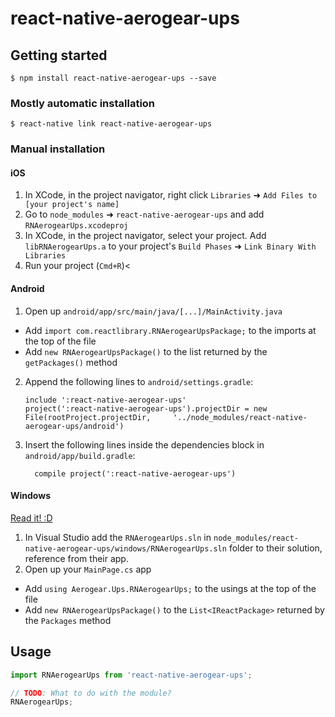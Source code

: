 
# react-native-aerogear-ups

## Getting started

`$ npm install react-native-aerogear-ups --save`

### Mostly automatic installation

`$ react-native link react-native-aerogear-ups`

### Manual installation


#### iOS

1. In XCode, in the project navigator, right click `Libraries` ➜ `Add Files to [your project's name]`
2. Go to `node_modules` ➜ `react-native-aerogear-ups` and add `RNAerogearUps.xcodeproj`
3. In XCode, in the project navigator, select your project. Add `libRNAerogearUps.a` to your project's `Build Phases` ➜ `Link Binary With Libraries`
4. Run your project (`Cmd+R`)<

#### Android

1. Open up `android/app/src/main/java/[...]/MainActivity.java`
  - Add `import com.reactlibrary.RNAerogearUpsPackage;` to the imports at the top of the file
  - Add `new RNAerogearUpsPackage()` to the list returned by the `getPackages()` method
2. Append the following lines to `android/settings.gradle`:
  	```
  	include ':react-native-aerogear-ups'
  	project(':react-native-aerogear-ups').projectDir = new File(rootProject.projectDir, 	'../node_modules/react-native-aerogear-ups/android')
  	```
3. Insert the following lines inside the dependencies block in `android/app/build.gradle`:
  	```
      compile project(':react-native-aerogear-ups')
  	```

#### Windows
[Read it! :D](https://github.com/ReactWindows/react-native)

1. In Visual Studio add the `RNAerogearUps.sln` in `node_modules/react-native-aerogear-ups/windows/RNAerogearUps.sln` folder to their solution, reference from their app.
2. Open up your `MainPage.cs` app
  - Add `using Aerogear.Ups.RNAerogearUps;` to the usings at the top of the file
  - Add `new RNAerogearUpsPackage()` to the `List<IReactPackage>` returned by the `Packages` method


## Usage
```javascript
import RNAerogearUps from 'react-native-aerogear-ups';

// TODO: What to do with the module?
RNAerogearUps;
```
  
